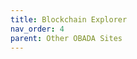 ```yaml
---
title: Blockchain Explorer
nav_order: 4
parent: Other OBADA Sites
---
```


<meta charset="utf-8">
 <meta http-equiv="refresh" content="0; URL="https://gateway.obada.io">
 <link rel="canonical" href="https://gateway.obada.io">


<!-- DO NOT DELETE OR CHANGE PERMALINK: File MUST exist to redirect people to the correct location when clicking the link in the left nav
-->

